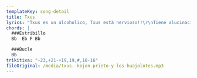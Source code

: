 ```yaml
---
templateKey: song-detail
title: Txus
lyrics: "Txus es un alcoholico, Txus está nervioso!!\r\nTiene alucinaciones, de su ducha sale alcohol hirviendo!\r\nEsto no puede ser, esto no hay quien lo aguante\r\nTiene que llevarse a alguien por delante!\r\nTxus esta furioso\r\nTxus esta violento, alguien va a pagar sus nervios!\r\nSe a montao una bronca! Txus está en el suelo ahora esta contento muerto!\r\nEn su tumba hay latas de cerveza\r\nTxus no bebas tanto, no pierdas la cabeza\r\nTxus no bebas tanto, no pierdas la cabeza\r\nNo pierdas la cabeza\r\nNo pierdas la cabeza!"
chords: |
  ###Estribillo
  Bb  Eb F Bb

  ###Bucle
  Bb
trikitixa: "+23,+21-+19,19,#,18-16"
fileOriginal: /media/txus.-kojon-prieto-y-los-huajolotes.mp3
---
```


